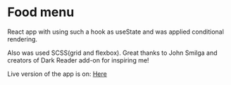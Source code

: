 # Food menu

React app with using such a hook as useState and was applied conditional rendering.

Also was used SCSS(grid and flexbox).
Great thanks to John Smilga and creators of Dark Reader add-on for inspiring me!

Live version of the app is on: [Here](https://food-menu-sandy.vercel.app/)
